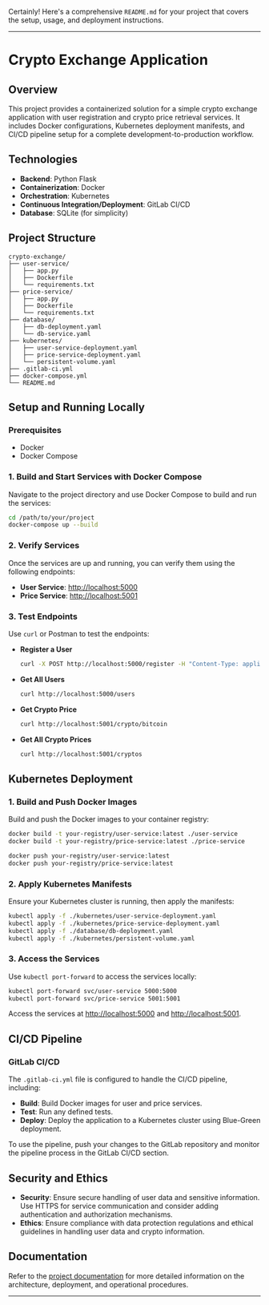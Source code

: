 Certainly! Here's a comprehensive `README.md` for your project that covers the setup, usage, and deployment instructions.

---

# Crypto Exchange Application

## Overview

This project provides a containerized solution for a simple crypto exchange application with user registration and crypto price retrieval services. It includes Docker configurations, Kubernetes deployment manifests, and CI/CD pipeline setup for a complete development-to-production workflow.

## Technologies

- **Backend**: Python Flask
- **Containerization**: Docker
- **Orchestration**: Kubernetes
- **Continuous Integration/Deployment**: GitLab CI/CD
- **Database**: SQLite (for simplicity)

## Project Structure

```
crypto-exchange/
├── user-service/
│   ├── app.py
│   ├── Dockerfile
│   └── requirements.txt
├── price-service/
│   ├── app.py
│   ├── Dockerfile
│   └── requirements.txt
├── database/
│   ├── db-deployment.yaml
│   └── db-service.yaml
├── kubernetes/
│   ├── user-service-deployment.yaml
│   ├── price-service-deployment.yaml
│   └── persistent-volume.yaml
├── .gitlab-ci.yml
├── docker-compose.yml
└── README.md
```

## Setup and Running Locally

### Prerequisites

- Docker
- Docker Compose

### 1. Build and Start Services with Docker Compose

Navigate to the project directory and use Docker Compose to build and run the services:

```bash
cd /path/to/your/project
docker-compose up --build
```

### 2. Verify Services

Once the services are up and running, you can verify them using the following endpoints:

- **User Service**: [http://localhost:5000](http://localhost:5000)
- **Price Service**: [http://localhost:5001](http://localhost:5001)

### 3. Test Endpoints

Use `curl` or Postman to test the endpoints:

- **Register a User**
  ```bash
  curl -X POST http://localhost:5000/register -H "Content-Type: application/json" -d '{"name": "John Doe", "email": "john.doe@example.com"}'
  ```

- **Get All Users**
  ```bash
  curl http://localhost:5000/users
  ```

- **Get Crypto Price**
  ```bash
  curl http://localhost:5001/crypto/bitcoin
  ```

- **Get All Crypto Prices**
  ```bash
  curl http://localhost:5001/cryptos
  ```

## Kubernetes Deployment

### 1. Build and Push Docker Images

Build and push the Docker images to your container registry:

```bash
docker build -t your-registry/user-service:latest ./user-service
docker build -t your-registry/price-service:latest ./price-service

docker push your-registry/user-service:latest
docker push your-registry/price-service:latest
```

### 2. Apply Kubernetes Manifests

Ensure your Kubernetes cluster is running, then apply the manifests:

```bash
kubectl apply -f ./kubernetes/user-service-deployment.yaml
kubectl apply -f ./kubernetes/price-service-deployment.yaml
kubectl apply -f ./database/db-deployment.yaml
kubectl apply -f ./kubernetes/persistent-volume.yaml
```

### 3. Access the Services

Use `kubectl port-forward` to access the services locally:

```bash
kubectl port-forward svc/user-service 5000:5000
kubectl port-forward svc/price-service 5001:5001
```

Access the services at [http://localhost:5000](http://localhost:5000) and [http://localhost:5001](http://localhost:5001).

## CI/CD Pipeline

### GitLab CI/CD

The `.gitlab-ci.yml` file is configured to handle the CI/CD pipeline, including:

- **Build**: Build Docker images for user and price services.
- **Test**: Run any defined tests.
- **Deploy**: Deploy the application to a Kubernetes cluster using Blue-Green deployment.

To use the pipeline, push your changes to the GitLab repository and monitor the pipeline process in the GitLab CI/CD section.

## Security and Ethics

- **Security**: Ensure secure handling of user data and sensitive information. Use HTTPS for service communication and consider adding authentication and authorization mechanisms.
- **Ethics**: Ensure compliance with data protection regulations and ethical guidelines in handling user data and crypto information.

## Documentation

Refer to the [project documentation](./docs) for more detailed information on the architecture, deployment, and operational procedures.

---

